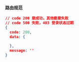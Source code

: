 #### 路由规范

```json
// code 200 是成功，其他都是失败
// code 500 失败，403 登录状态过期
{
  code: 200,
  data: {
    
  },
  message: ''
}
```







